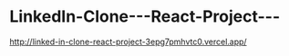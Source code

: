 # LinkedIn-Clone---React-Project---


http://linked-in-clone-react-project-3epg7pmhvtc0.vercel.app/

